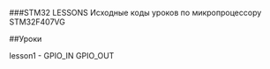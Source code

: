 ###STM32 LESSONS
Исходные коды уроков по микропроцессору STM32F407VG

##Уроки

lesson1 - GPIO_IN GPIO_OUT

